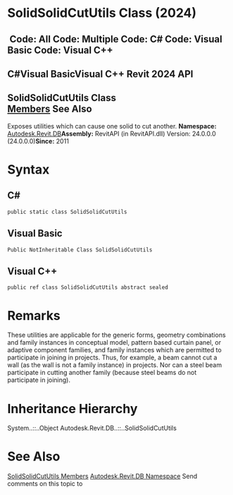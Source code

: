# SolidSolidCutUtils Class (2024)

﻿
 Code: All Code: Multiple Code: C# Code: Visual Basic Code: Visual C++   
---  
C#Visual BasicVisual C++
Revit 2024 API  
---  
SolidSolidCutUtils Class  
[Members](1d0c5101-4bb1-6155-8404-2aad0926ba66.md "SolidSolidCutUtils Members") See Also  
---  
Exposes utilities which can cause one solid to cut another. 
**Namespace:** [Autodesk.Revit.DB](87546ba7-461b-c646-cbb1-2cb8f5bff8b2.md "Autodesk.Revit.DB Namespace")**Assembly:** RevitAPI (in RevitAPI.dll) Version: 24.0.0.0 (24.0.0.0)**Since:** 2011 
# Syntax
C#  
---  
```text
public static class SolidSolidCutUtils
```
  
Visual Basic  
---  
```text
Public NotInheritable Class SolidSolidCutUtils
```
  
Visual C++  
---  
```text
public ref class SolidSolidCutUtils abstract sealed
```
  
# Remarks
These utilities are applicable for the generic forms, geometry combinations and family instances in conceptual model, pattern based curtain panel, or adaptive component families, and family instances which are permitted to participate in joining in projects. Thus, for example, a beam cannot cut a wall (as the wall is not a family instance) in projects. Nor can a steel beam participate in cutting another family (because steel beams do not participate in joining). 
# Inheritance Hierarchy
System..::..Object Autodesk.Revit.DB..::..SolidSolidCutUtils
# See Also
[SolidSolidCutUtils Members](1d0c5101-4bb1-6155-8404-2aad0926ba66.md "SolidSolidCutUtils Members")
[Autodesk.Revit.DB Namespace](87546ba7-461b-c646-cbb1-2cb8f5bff8b2.md "Autodesk.Revit.DB Namespace")
Send comments on this topic to 